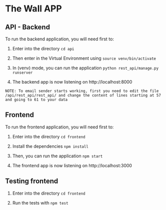 # The Wall APP

## API - Backend
To run the backend application, you will need first to:

1. Enter into the directory
`cd api`

2. Then enter in the Virtual Environment using
`source venv/bin/activate`

3. In (venv) mode, you can run the application
`python rest_api/manage.py runserver`

4. The backend app is now listening on http://localhost:8000

`NOTE: To email sender starts working, first you need to edit the file /api/rest_api/rest_api/ and change the content of lines starting at 57 and going to 61 to your data`

## Frontend
To run the frontend application, you will need first to:

1. Enter into the directory
`cd frontend`

2. Install the dependencies
`npm install`

3. Then, you can run the application
`npm start`

4. The frontend app is now listening on http://localhost:3000

## Testing frontend
1. Enter into the directory
`cd frontend`

2. Run the tests with
`npm test`
